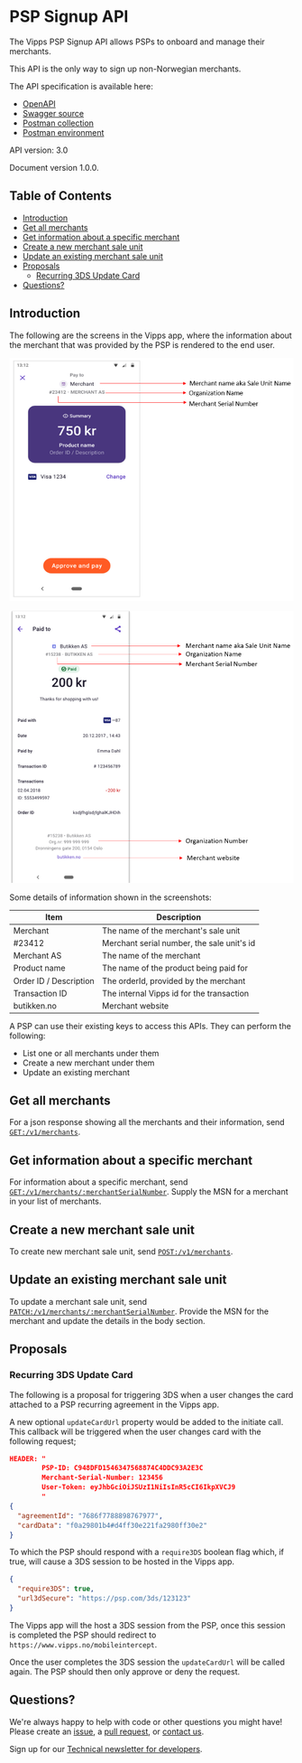 <!-- START_METADATA
---
title: PSP Signup API Guide
sidebar_position: 25
---
END_METADATA -->

# PSP Signup API

The Vipps PSP Signup API allows PSPs to onboard and manage their merchants.

This API is the only way to sign up non-Norwegian merchants.

The API specification is available here:

* [OpenAPI](https://vippsas.github.io/vipps-developer-docs/api/psp-signup)
* [Swagger source](./docs/signup/swagger.yaml)
* [Postman collection](tools/vipps-psp-v3-api-postman-collection.json)
* [Postman environment](tools/vipps-psp-v3-api-postman-environment.json)

API version: 3.0

Document version 1.0.0.

<!-- START_TOC -->

## Table of Contents

- [Introduction](#introduction)
- [Get all merchants](#get-all-merchants)
- [Get information about a specific merchant](#get-information-about-a-specific-merchant)
- [Create a new merchant sale unit](#create-a-new-merchant-sale-unit)
- [Update an existing merchant sale unit](#update-an-existing-merchant-sale-unit)
- [Proposals](#proposals)
  - [Recurring 3DS Update Card](#recurring-3ds-update-card)
- [Questions?](#questions)

<!-- END_TOC -->

## Introduction

The following are the screens in the Vipps app, where the information about the merchant that was provided by the PSP is rendered to the end user.

![Payment Screen](./docs/signup/payment.png)

![Receipt Screen](./docs/signup/receipt.png)

Some details of information shown in the screenshots:

| Item               | Description                                           |
| ------------------ | ----------------------------------------------------- |
| Merchant           | The name of the merchant's sale unit                  |
| #23412             | Merchant serial number, the sale unit's id            |
| Merchant AS        | The name of the merchant                              |
| Product name       | The name of the product being paid for                |
| Order ID / Description | The orderId, provided by the merchant             |
| Transaction ID     | The internal Vipps id for the transaction             |
| butikken.no        | Merchant website                                      |

A PSP can use their existing keys to access this APIs. They can perform the following:

- List one or all merchants under them
- Create a new merchant under them
- Update an existing merchant

## Get all merchants

For a json response showing all the merchants and their information, send [`GET:/v1/merchants`](https://vippsas.github.io/vipps-developer-docs/api/psp-signup#tag/Merchant/operation/getMerchants).

## Get information about a specific merchant

For information about a specific merchant, send
[`GET:/v1/merchants/:merchantSerialNumber`](https://vippsas.github.io/vipps-developer-docs/api/psp-signup#tag/Merchant/operation/getMerchant). Supply the MSN for a merchant in your list of merchants.

## Create a new merchant sale unit

To create new merchant sale unit, send [`POST:/v1/merchants`](https://vippsas.github.io/vipps-developer-docs/api/psp-signup#tag/Merchant/operation/addMerchant).

## Update an existing merchant sale unit

To update a merchant sale unit, send [`PATCH:/v1/merchants/:merchantSerialNumber`](https://vippsas.github.io/vipps-developer-docs/api/psp-signup#tag/Merchant/operation/patchMerchant).
Provide the MSN for the merchant and update the details in the body section.

## Proposals

### Recurring 3DS Update Card

The following is a proposal for triggering 3DS when a user changes the card attached to a PSP recurring agreement in the Vipps app.

A new optional `updateCardUrl` property would be added to the initiate call. This callback will be triggered when the user changes card with the following request;

```json
HEADER: "
        PSP-ID: C948DFD1546347568874C4DDC93A2E3C
        Merchant-Serial-Number: 123456
        User-Token: eyJhbGciOiJSUzI1NiIsInR5cCI6IkpXVCJ9
        "
{
  "agreementId": "7686f7788898767977",
  "cardData": "f0a29801b4#d4ff30e221fa2980ff30e2"
}
```

To which the PSP should respond with a `require3DS` boolean flag which, if true, will cause a 3DS session to be hosted in the Vipps app.

```json
{
  "require3DS": true,
  "url3dSecure": "https://psp.com/3ds/123123"
}
```

The Vipps app will the host a 3DS session from the PSP, once this session is completed
the PSP should redirect to `https://www.vipps.no/mobileintercept`.

Once the user completes the 3DS session the `updateCardUrl` will be called again.
The PSP should then only approve or deny the request.

## Questions?

We're always happy to help with code or other questions you might have!
Please create an [issue](https://github.com/vippsas/vipps-psp-api/issues),
a [pull request](https://github.com/vippsas/vipps-psp-api/pulls),
or [contact us](https://github.com/vippsas/vipps-developers/blob/master/contact.md).

Sign up for our [Technical newsletter for developers](https://github.com/vippsas/vipps-developers/tree/master/newsletters).
